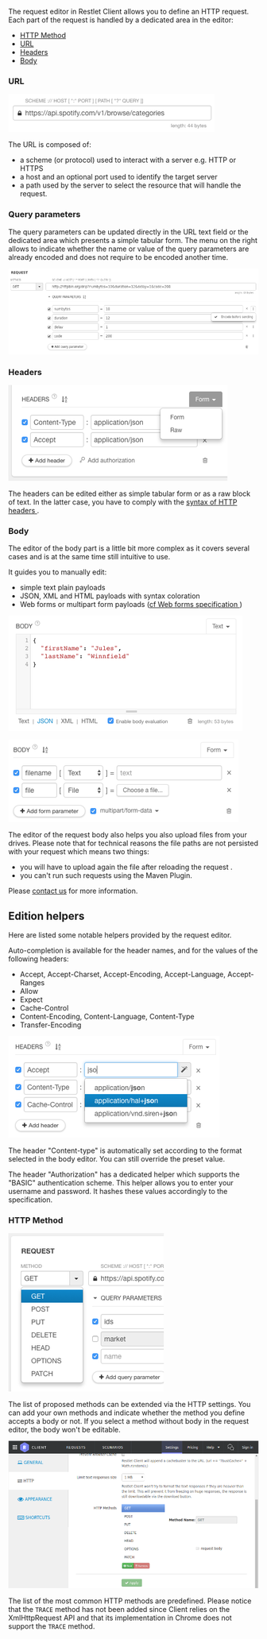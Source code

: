 
The request editor in Restlet Client allows you to define an HTTP request.
Each part of the request is handled by a dedicated area in the editor:

* [HTTP Method](#method) 
* [URL](#url) 
* [Headers](#headers) 
* [Body](#body) 

<a class="anchor" name="url"></a>
### URL

<!-- IN SCREENSHOT: REQUEST_EDITOR -->
![URL](./images/restlet-client-url.png)

The URL is composed of:

* a scheme (or protocol) used to interact with a server e.g. HTTP or HTTPS
* a host and an optional port used to identify the target server
* a path used by the server to select the resource that will handle the request.

<a class="anchor" name="query-parameters"></a>
### Query parameters

The query parameters can be updated directly in the URL text field or the dedicated area which presents a simple tabular form.
The menu on the right allows to indicate whether the name or value of the query parameters are already encoded and does not require to be encoded another time.

<!-- IN SCREENSHOT: REQUEST_EDITOR -->
![Query parameters](./images/restlet-client-query-parameter.png)

<a class="anchor" name="headers"></a>
### Headers

<!-- IN SCREENSHOT: REQUEST_EDITOR -->
![Headers](./images/restlet-client-headers.png)

The headers can be edited either as simple tabular form or as a raw block of text. In the latter case, you have to comply with the <a href="https://tools.ietf.org/html/rfc7230#section-3.2" target="_blank">syntax of HTTP headers <i class="fa fa-external-link" aria-hidden="true"></i></a>.

<a class="anchor" name="body"></a>
### Body

The editor of the body part is a little bit more complex as it covers several cases and is at the same time still intuitive to use.

It guides you to manually edit:

* simple text plain payloads
* JSON, XML and HTML payloads with syntax coloration
* Web forms or multipart form payloads (<a href="https://www.w3.org/TR/html401/interact/forms.html#h-17.13.4" target="_blank">cf Web forms specification <i class="fa fa-external-link" aria-hidden="true"></i></a>)


<!-- IN SCREENSHOT: REQUEST_EDITOR -->
![Text body](./images/restlet-client-body-text.png)

<!-- IN SCREENSHOT: REQUEST_EDITOR -->
![Form body](./images/restlet-client-body-multipart.png)

The editor of the request body also helps you also upload files from your drives.
Please note that for technical reasons the file paths are not persisted with your request which means two things:

* you will have to upload again the file after reloading the request .
* you can't run such requests using the Maven Plugin.

Please <a href="mailto:support@restlet.com">contact us</a> for more information.

<a class="anchor" name="edition-helpers"></a>
## Edition helpers

Here are listed some notable helpers provided by the request editor.

Auto-completion is available for the header names, and for the values of the following headers:

* Accept, Accept-Charset, Accept-Encoding, Accept-Language, Accept-Ranges
* Allow
* Expect
* Cache-Control
* Content-Encoding, Content-Language, Content-Type
* Transfer-Encoding


<!-- IN SCREENSHOT: REQUEST_EDITOR -->
![Autocomplete headers](./images/restlet-client-headers-autocomplete.png)

The header "Content-type" is automatically set according to the format selected in the body editor. You can still override the preset value.

The header "Authorization" has a dedicated helper which supports the "BASIC" authentication scheme. This helper allows you to enter your username and password. It hashes these values accordingly to the specification.

<a class="anchor" name="http-method"></a>
### HTTP Method

<!-- IN SCREENSHOT: REQUEST_EDITOR -->
![HTTP method](./images/restlet-client-method.png)

The list of proposed methods can be extended via the HTTP settings. You can add your own methods and indicate whether the method you define accepts a body or not. If you select a method without body in the request editor, the body won't be editable.

<!-- IN SCREENSHOT: SETTINGS_HTTP -->
![HTTP settings](./images/restlet-client-method-settings.png)

The list of the most common HTTP methods are predefined.
Please notice that the `TRACE` method has not been added since Client relies on the XmlHttpRequest API and that its implementation in Chrome does not support the `TRACE` method.

